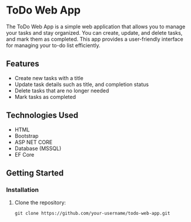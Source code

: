 # ToDo Web App

The ToDo Web App is a simple web application that allows you to manage your tasks and stay organized. You can create, update, and delete tasks, and mark them as completed. This app provides a user-friendly interface for managing your to-do list efficiently.

## Features

- Create new tasks with a title 
- Update task details such as title,  and completion status
- Delete tasks that are no longer needed
- Mark tasks as completed


## Technologies Used

- HTML
- Bootstrap
- ASP NET CORE
- Database (MSSQL)
- EF Core

## Getting Started


### Installation

1. Clone the repository:

   ```shell
   git clone https://github.com/your-username/todo-web-app.git
